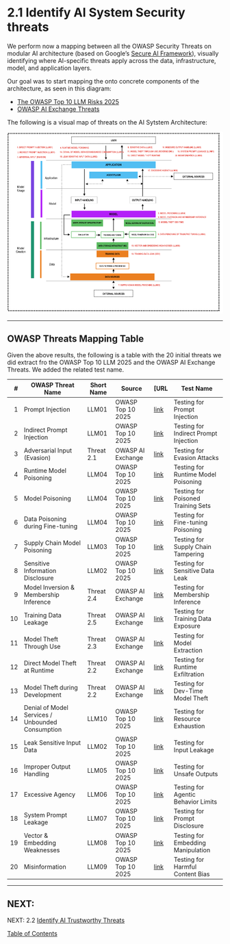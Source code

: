 

# 2.1 Identify AI System Security threats

We perform now a mapping between all the OWASP Security Threats on modular AI architecture (based on Google’s [Secure AI Framework](https://saif.google/secure-ai-framework/saif-map)), visually identifying where AI-specific threats apply across the data, infrastructure, model, and application layers.

Our goal was to start mapping the onto concrete components of the architecture, as seen in this diagram:
- [The OWASP Top 10 LLM Risks 2025](https://genai.owasp.org/llm-top-10/)
- [OWASP AI Exchange Threats](https://owaspai.org/docs/ai_security_overview/#periodic-table-of-ai-security)

The following is a visual map of threats on the AI Sytstem Architecture:

<p align="center">
  <img src="/Document/images/AIarchitectureTM.png" alt="AI Architecture Threat Model" width="1200"/>
</p>

---

## OWASP Threats Mapping Table

Given the above results, the following is a table with the 20 initial threats we did extract fro the OWASP Top 10 LLM 2025 and the OWASP AI Exchange Threats.
We added the related test name.

| # | OWASP Threat Name | Short Name | Source | [URL | Test Name |
|--:|--------------------|------------|--------|----------|---------------------|
| 1 | Prompt Injection | LLM01 | OWASP Top 10 2025 | [link](https://genai.owasp.org/llmrisk/llm01-prompt-injection/) | Testing for Prompt Injection |
| 2 | Indirect Prompt Injection | LLM01 | OWASP Top 10 2025 | [link](https://genai.owasp.org/llmrisk/llm01-prompt-injection/) | Testing for Indirect Prompt Injection |
| 3 | Adversarial Input (Evasion) | Threat 2.1 | OWASP AI Exchange | [link](https://owaspai.org/docs/2_threats_through_use/#21-adversarial-input-evasion) | Testing for Evasion Attacks |
| 4 | Runtime Model Poisoning | LLM04 | OWASP Top 10 2025 | [link](https://genai.owasp.org/llmrisk/llm042025-data-and-model-poisoning/) | Testing for Runtime Model Poisoning |
| 5 | Model Poisoning | LLM04 | OWASP Top 10 2025 | [link](https://genai.owasp.org/llmrisk/llm042025-data-and-model-poisoning/) | Testing for Poisoned Training Sets |
| 6 | Data Poisoning during Fine-tuning | LLM04 | OWASP Top 10 2025 | [link](https://genai.owasp.org/llmrisk/llm042025-data-and-model-poisoning/) | Testing for Fine-tuning Poisoning |
| 7 | Supply Chain Model Poisoning | LLM03 | OWASP Top 10 2025 | [link](https://genai.owasp.org/llmrisk/llm032025-supply-chain/) | Testing for Supply Chain Tampering |
| 8 | Sensitive Information Disclosure | LLM02 | OWASP Top 10 2025 | [link](https://genai.owasp.org/llmrisk/llm022025-sensitive-information-disclosure/) | Testing for Sensitive Data Leak |
| 9 | Model Inversion & Membership Inference | Threat 2.4 | OWASP AI Exchange | [link](https://owaspai.org/docs/2_threats_through_use/#24-training-set-membership-inference) | Testing for Membership Inference |
| 10 | Training Data Leakage | Threat 2.5 | OWASP AI Exchange | [link](https://owaspai.org/docs/2_threats_through_use/#25-training-data-leakage) | Testing for Training Data Exposure |
| 11 | Model Theft Through Use | Threat 2.3 | OWASP AI Exchange | [link](https://owaspai.org/docs/2_threats_through_use/#23-model-reversal) | Testing for Model Extraction |
| 12 | Direct Model Theft at Runtime | Threat 2.2 | OWASP AI Exchange | [link](https://owaspai.org/docs/2_threats_through_use/#22-model-exfiltration) | Testing for Runtime Exfiltration |
| 13 | Model Theft during Development | Threat 2.2 | OWASP AI Exchange | [link](https://owaspai.org/docs/2_threats_through_use/#22-model-exfiltration) | Testing for Dev-Time Model Theft |
| 14 | Denial of Model Services / Unbounded Consumption | LLM10 | OWASP Top 10 2025 | [link](https://genai.owasp.org/llmrisk/llm102025-unbounded-consumption/) | Testing for Resource Exhaustion |
| 15 | Leak Sensitive Input Data | LLM02 | OWASP Top 10 2025 | [link](https://genai.owasp.org/llmrisk/llm022025-sensitive-information-disclosure/) | Testing for Input Leakage |
| 16 | Improper Output Handling | LLM05 | OWASP Top 10 2025 | [link](https://genai.owasp.org/llmrisk/llm052025-improper-output-handling/) | Testing for Unsafe Outputs |
| 17 | Excessive Agency | LLM06 | OWASP Top 10 2025 | [link](https://genai.owasp.org/llmrisk/llm062025-excessive-agency/) | Testing for Agentic Behavior Limits |
| 18 | System Prompt Leakage | LLM07 | OWASP Top 10 2025 | [link](https://genai.owasp.org/llmrisk/llm072025-system-prompt-leakage/) | Testing for Prompt Disclosure |
| 19 | Vector & Embedding Weaknesses | LLM08 | OWASP Top 10 2025 | [link](https://genai.owasp.org/llmrisk/llm082025-vector-and-embedding-weaknesses/) | Testing for Embedding Manipulation |
| 20 | Misinformation | LLM09 | OWASP Top 10 2025 | [link](https://genai.owasp.org/llmrisk/llm092025-misinformation/) | Testing for Harmful Content Bias |


---
NEXT:
---
NEXT:
2.2 [Identify AI Trustworthy Threats](RAI-TM.md)

[Table of Contents](/Document/README.md)

